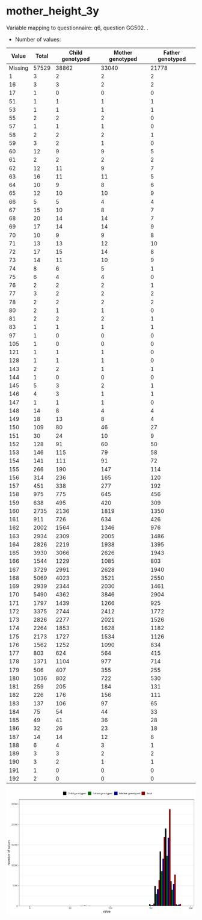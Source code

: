 # mother_height_3y
Variable mapping to questionnaire: q6, question GG502.
.
- Number of values:

| Value | Total | Child genotyped | Mother genotyped | Father genotyped |
| ----- | ----- | --------------- | ---------------- | ---------------- |
| Missing | 57529 | 38862 | 33040 | 21778 |
| 1 | 3 | 2 | 2 |2 |
| 16 | 3 | 3 | 2 |2 |
| 17 | 1 | 0 | 0 |0 |
| 51 | 1 | 1 | 1 |1 |
| 53 | 1 | 1 | 1 |1 |
| 55 | 2 | 2 | 2 |0 |
| 57 | 1 | 1 | 1 |0 |
| 58 | 2 | 2 | 2 |1 |
| 59 | 3 | 2 | 1 |0 |
| 60 | 12 | 9 | 9 |5 |
| 61 | 2 | 2 | 2 |2 |
| 62 | 12 | 11 | 9 |7 |
| 63 | 16 | 11 | 11 |5 |
| 64 | 10 | 9 | 8 |6 |
| 65 | 12 | 10 | 10 |9 |
| 66 | 5 | 5 | 4 |4 |
| 67 | 15 | 10 | 8 |7 |
| 68 | 20 | 14 | 14 |7 |
| 69 | 17 | 14 | 14 |9 |
| 70 | 10 | 9 | 9 |8 |
| 71 | 13 | 13 | 12 |10 |
| 72 | 17 | 15 | 14 |8 |
| 73 | 14 | 11 | 10 |9 |
| 74 | 8 | 6 | 5 |1 |
| 75 | 6 | 4 | 4 |0 |
| 76 | 2 | 2 | 2 |1 |
| 77 | 3 | 2 | 2 |2 |
| 78 | 2 | 2 | 2 |2 |
| 80 | 2 | 1 | 1 |0 |
| 81 | 2 | 2 | 2 |1 |
| 83 | 1 | 1 | 1 |1 |
| 97 | 1 | 0 | 0 |0 |
| 105 | 1 | 0 | 0 |0 |
| 121 | 1 | 1 | 1 |0 |
| 128 | 1 | 1 | 1 |0 |
| 143 | 2 | 2 | 1 |1 |
| 144 | 1 | 0 | 0 |0 |
| 145 | 5 | 3 | 2 |1 |
| 146 | 4 | 3 | 1 |1 |
| 147 | 1 | 1 | 1 |0 |
| 148 | 14 | 8 | 4 |4 |
| 149 | 18 | 13 | 8 |4 |
| 150 | 109 | 80 | 46 |27 |
| 151 | 30 | 24 | 10 |9 |
| 152 | 128 | 91 | 60 |50 |
| 153 | 146 | 115 | 79 |58 |
| 154 | 141 | 111 | 91 |72 |
| 155 | 266 | 190 | 147 |114 |
| 156 | 314 | 236 | 165 |120 |
| 157 | 451 | 338 | 277 |192 |
| 158 | 975 | 775 | 645 |456 |
| 159 | 638 | 495 | 420 |309 |
| 160 | 2735 | 2136 | 1819 |1350 |
| 161 | 911 | 726 | 634 |426 |
| 162 | 2002 | 1564 | 1346 |976 |
| 163 | 2934 | 2309 | 2005 |1486 |
| 164 | 2826 | 2219 | 1938 |1395 |
| 165 | 3930 | 3066 | 2626 |1943 |
| 166 | 1544 | 1229 | 1085 |803 |
| 167 | 3729 | 2991 | 2628 |1940 |
| 168 | 5069 | 4023 | 3521 |2550 |
| 169 | 2939 | 2344 | 2030 |1461 |
| 170 | 5490 | 4362 | 3846 |2904 |
| 171 | 1797 | 1439 | 1266 |925 |
| 172 | 3375 | 2744 | 2412 |1772 |
| 173 | 2826 | 2277 | 2021 |1526 |
| 174 | 2264 | 1853 | 1628 |1182 |
| 175 | 2173 | 1727 | 1534 |1126 |
| 176 | 1562 | 1252 | 1090 |834 |
| 177 | 803 | 624 | 564 |415 |
| 178 | 1371 | 1104 | 977 |714 |
| 179 | 506 | 407 | 355 |255 |
| 180 | 1036 | 802 | 722 |530 |
| 181 | 259 | 205 | 184 |131 |
| 182 | 226 | 176 | 156 |111 |
| 183 | 137 | 106 | 97 |65 |
| 184 | 75 | 54 | 44 |33 |
| 185 | 49 | 41 | 36 |28 |
| 186 | 32 | 26 | 23 |18 |
| 187 | 14 | 14 | 12 |8 |
| 188 | 6 | 4 | 3 |1 |
| 189 | 3 | 3 | 2 |2 |
| 190 | 3 | 2 | 1 |1 |
| 191 | 1 | 0 | 0 |0 |
| 192 | 2 | 0 | 0 |0 |



![](mother_height_3y_n.png)



